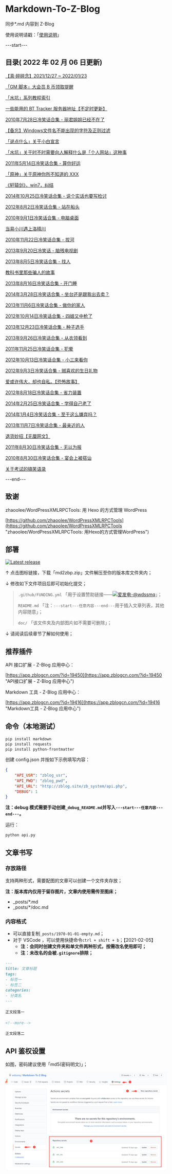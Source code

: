 # Markdown-To-Z-Blog

同步*.md 内容到 Z-Blog

使用说明请戳：「[使用说明](#部署 "使用说明")」

---start---

## 目录( 2022 年 02 月 06 日更新)

[【真·碎碎念】2021/12/27 ~ 2022/01/23](https://www.wdssmq.com/post/20200525772.html "【真·碎碎念】2021/12/27 ~ 2022/01/23")

[「GM 脚本」大会员 B 币领取提醒](https://www.wdssmq.com/post/20141219446.html "「GM 脚本」大会员 B 币领取提醒")

[「水坑」系列教程索引](https://www.wdssmq.com/post/20200617652.html "「水坑」系列教程索引")

[一些能用的 BT Tracker 服务器地址【不定时更新】](https://www.wdssmq.com/post/20130323295.html "一些能用的 BT Tracker 服务器地址【不定时更新】")

[2010年7月28日冷笑话合集 - 丽君姐姐已经不在了](https://www.wdssmq.com/post/2010nian7yue28rixiaohuaheji-lijunjiejieyijingbuzaile.html "2010年7月28日冷笑话合集 - 丽君姐姐已经不在了")

[【备忘】Windows文件名不能出现的字符及正则过滤](https://www.wdssmq.com/post/20190228854.html "【备忘】Windows文件名不能出现的字符及正则过滤")

[「说点什么」关于小白宣言](https://www.wdssmq.com/post/20210114721.html "「说点什么」关于小白宣言")

[「水坑」关于时不时需要向人解释什么是「个人网站」这种事](https://www.wdssmq.com/post/20210828777.html "「水坑」关于时不时需要向人解释什么是「个人网站」这种事")

[2011年5月14日冷笑话合集 - 算你好运](https://www.wdssmq.com/post/2011Nian5Yue14RiLengXiaoHuaHeJi-SuanNiHaoYun.html "2011年5月14日冷笑话合集 - 算你好运")

[「原神」关于原神你所不知道的 XXX](https://www.wdssmq.com/post/20190705013.html "「原神」关于原神你所不知道的 XXX")

[《轩辕剑》，win7，纠结](https://www.wdssmq.com/post/xuanyuanjian-win7-jiujie.html "《轩辕剑》，win7，纠结")

[2014年10月25日冷笑话合集 - 说个实话也要写检讨](https://www.wdssmq.com/post/20141025437.html "2014年10月25日冷笑话合集 - 说个实话也要写检讨")

[2012年8月2日冷笑话合集 - 站在船头](https://www.wdssmq.com/post/20100202562.html "2012年8月2日冷笑话合集 - 站在船头")

[2010年9月1日冷笑话合集 - 电脑桌面](https://www.wdssmq.com/post/2010nian9yue1rixiaohuaheji-diannaozhuomian.html "2010年9月1日冷笑话合集 - 电脑桌面")

[当易小川遇上洛晴川](https://www.wdssmq.com/post/DangYiXiaoChuanYuShangLuoQingChuan.html "当易小川遇上洛晴川")

[2010年11月22日冷笑话合集 - 拔河](https://www.wdssmq.com/post/2010Nian11Yue22RiLengXiaoHuaHeJi-BaHe.html "2010年11月22日冷笑话合集 - 拔河")

[2013年9月20日冷笑话 - 脑残电视剧](https://www.wdssmq.com/post/20130920589.html "2013年9月20日冷笑话 - 脑残电视剧")

[2013年8月5日冷笑话合集 - 找人](https://www.wdssmq.com/post/20130805513.html "2013年8月5日冷笑话合集 - 找人")

[教科书里那些骗人的故事](https://www.wdssmq.com/post/JiaoKeShuLiNaXiePianRenDeGuShi.html "教科书里那些骗人的故事")

[2013年8月16日冷笑话合集 - 开门睡](https://www.wdssmq.com/post/20130816252.html "2013年8月16日冷笑话合集 - 开门睡")

[2014年3月28日冷笑话合集 - 坐台还是跟我出去卖？](https://www.wdssmq.com/post/20140328840.html "2014年3月28日冷笑话合集 - 坐台还是跟我出去卖？")

[2013年11月6日冷笑话合集 - 做你的家人](https://www.wdssmq.com/post/20131106791.html "2013年11月6日冷笑话合集 - 做你的家人")

[2012年10月14日冷笑话合集 - 四娘又中枪了](https://www.wdssmq.com/post/20121014565.html "2012年10月14日冷笑话合集 - 四娘又中枪了")

[2013年12月23日冷笑话合集 - 种子选手](https://www.wdssmq.com/post/20131223271.html "2013年12月23日冷笑话合集 - 种子选手")

[2013年9月26日冷笑话合集 - 从衣领看到](https://www.wdssmq.com/post/20130926889.html "2013年9月26日冷笑话合集 - 从衣领看到")

[2011年11月25日冷笑话合集 - 犯晕](https://www.wdssmq.com/post/2011Nian11Yue25RiLengXiaoHuaHeJi-FanYun.html "2011年11月25日冷笑话合集 - 犯晕")

[2012年10月13日冷笑话合集 - 小三来看你](https://www.wdssmq.com/post/20121013515.html "2012年10月13日冷笑话合集 - 小三来看你")

[2012年9月3日冷笑话合集 - 贼喜欢的生日礼物](https://www.wdssmq.com/post/2010042338.html "2012年9月3日冷笑话合集 - 贼喜欢的生日礼物")

[爱或许伟大，却也自私。【恐怖故事】](https://www.wdssmq.com/post/20131009955.html "爱或许伟大，却也自私。【恐怖故事】")

[2012年8月18日冷笑话合集 - 省力装置](https://www.wdssmq.com/post/20120818523.html "2012年8月18日冷笑话合集 - 省力装置")

[2014年2月25日冷笑话合集 - 学得自己老了](https://www.wdssmq.com/post/20140225823.html "2014年2月25日冷笑话合集 - 学得自己老了")

[2014年1月4日冷笑话合集 - 至于这么嫌弃吗？](https://www.wdssmq.com/post/20140104807.html "2014年1月4日冷笑话合集 - 至于这么嫌弃吗？")

[2013年11月7日冷笑话合集 - 最亲近的人](https://www.wdssmq.com/post/20131107796.html "2013年11月7日冷笑话合集 - 最亲近的人")

[退货妙招【无厘网文】](https://www.wdssmq.com/post/TuiHuoMiaoZhaoWuLiWangWen.html "退货妙招【无厘网文】")

[2011年8月30日冷笑话合集 - 无以为报](https://www.wdssmq.com/post/2011Nian8Yue30RiLengXiaoHuaHeJi-WuYiWeiBao.html "2011年8月30日冷笑话合集 - 无以为报")

[2010年8月30日冷笑话合集 - 宴会上被搭讪](https://www.wdssmq.com/post/2010nian8yue30rixiaohuaheji-yanhuishangbeida.html "2010年8月30日冷笑话合集 - 宴会上被搭讪")

[关于考试的搞笑语录](https://www.wdssmq.com/post/GuanYuKaoShiDeGaoXiaoYuLu.html "关于考试的搞笑语录")

---end---

## 致谢

zhaoolee/WordPressXMLRPCTools: 用 Hexo 的方式管理 WordPress

[https://github.com/zhaoolee/WordPressXMLRPCTools](https://github.com/zhaoolee/WordPressXMLRPCTools "zhaoolee/WordPressXMLRPCTools: 用Hexo的方式管理WordPress")

## 部署

[![Latest release](https://img.shields.io/github/v/release/wdssmq/Markdown-To-Z-Blog?style=flat-square)](https://github.com/wdssmq/Markdown-To-Z-Blog/releases/latest "Latest release")

↑ 点击图标链接，下载「md2zbp.zip」文件解压至你的版本库文件夹内；

↓ 修改如下文件项目后即可初始化提交；

> `.github/FUNDING.yml` 「用于设置赞助链接——<a class="img-wrap" target="_blank" title="爱发电-@wdssmq" href="https://afdian.net/@wdssmq"><img src="https://img.shields.io/badge/%E7%88%B1%E5%8F%91%E7%94%B5-%40wdssmq-blueviolet" title="爱发电-@wdssmq" alt="爱发电-@wdssmq"></a>」；
>
> `README.md` 「注：`---start---任意内容---end---`用于插入文章列表，其他内容随意」；
>
> `doc/` 「该文件夹及内部图片如不需要可删除」；

↓ 请阅读后续章节了解如何使用；

## 推荐插件

API 接口扩展 - Z-Blog 应用中心：

[https://app.zblogcn.com/?id=19450](https://app.zblogcn.com/?id=19450 "API接口扩展 - Z-Blog 应用中心")

Markdown 工具 - Z-Blog 应用中心：

[https://app.zblogcn.com/?id=19416](https://app.zblogcn.com/?id=19416 "Markdown工具 - Z-Blog 应用中心")

## 命令（本地测试）

```shell
pip install markdown
pip install requests
pip install python-frontmatter
```

创建 config.json 并按如下示例填写内容：

```json
{
    "API_USR": "zblog_usr",
    "API_PWD": "zblog_pwd",
    "API_URL": "http://zblog.site/zb_system/api.php",
    "DEBUG": 1
}
```

**注：debug 模式需要手动创建`_debug_README.md`并写入`---start---任意内容---end---`。**

运行：

```bash
python api.py
```

## 文章书写

### 存放路径

支持两种形式，需要配图的文章可以创建一个文件夹存放；

**注：版本库内仅用于留存图片，文章内使用需传至图床；**

- _posts/*.md
- _posts/*/doc.md

### 内容格式

- 可以直接复制`_posts/1970-01-01-empty.md`；
- 对于 VSCode ，可以使用快捷命令`ctrl + shift + b`；【2021-02-05】
  - **注：会同时创建文件夹和单文件两种形式，按需改名使用即可；**
  - **注：未改名的会被`.gitignore`排除；**

```md
---
title: 文章标题
tags:
- 标签一
- 标签二
categories:
- 分类名
---

正文段落一

<!--more-->

正文段落二

```

## API 鉴权设置

如图，密码建议使用「md5(密码明文)」；

![001](doc/001.png "001")

